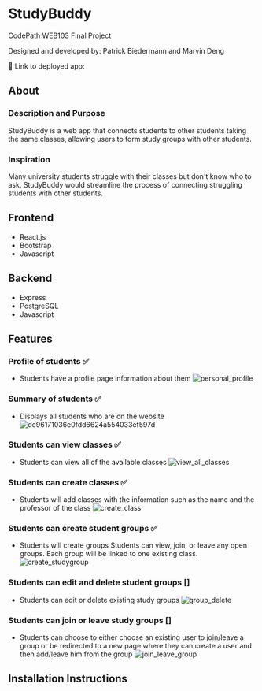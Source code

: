 # StudyBuddy
CodePath WEB103 Final Project

Designed and developed by: Patrick Biedermann and Marvin Deng

🔗 Link to deployed app:

## About

### Description and Purpose
StudyBuddy is a web app that connects students to other students taking the same classes, allowing users to form study groups with other students.

### Inspiration
Many university students struggle with their classes but don't know who to ask. StudyBuddy would streamline the process of connecting struggling students with other students.

## Frontend
- React.js
- Bootstrap
- Javascript

## Backend
- Express
- PostgreSQL
- Javascript

## Features

### Profile of students ✅
- Students have a profile page information about them
![personal_profile](https://github.com/Marvin-Deng/TutorMe/assets/41402962/6d52ada2-9dff-4cda-ad1b-8438260f22d9)

### Summary of students ✅
- Displays all students who are on the website
![de96171036e0fdd6624a554033ef597d](https://github.com/Marvin-Deng/TutorMe/assets/41402962/7a6be364-4ea0-4e78-b7b5-36fba2eb0f72)

### Students can view classes ✅
- Students can view all of the available classes
![view_all_classes](https://github.com/Marvin-Deng/TutorMe/assets/41402962/af3d266c-e4ea-4a26-82bd-8be1e549e508)


### Students can create classes  ✅
- Students will add classes with the information such as the name and the professor of the class
![create_class](https://github.com/Marvin-Deng/TutorMe/assets/41402962/11e1b1a3-a255-4472-9c33-e36db7c393c9)



### Students can create student groups  ✅
- Students will create groups Students can view, join, or leave any open groups. Each group will be linked to one existing class.
![create_studygroup](https://github.com/Marvin-Deng/TutorMe/assets/41402962/089358d9-cb10-48cb-8172-08999c054da6)



### Students can edit and delete student groups []
- Students can edit or delete existing study groups
![group_delete](https://github.com/Marvin-Deng/TutorMe/assets/41402962/63297104-be81-4f8a-a473-40089fc63a50)

### Students can join or leave study groups []
- Students can choose to either choose an existing user to join/leave a group or be redirected to a new page where they can create a user and then add/leave him from the group
![join_leave_group](https://github.com/Marvin-Deng/TutorMe/assets/41402962/d356bb0d-dbd0-4b3c-9d55-81727d7bd97d)



## Installation Instructions
